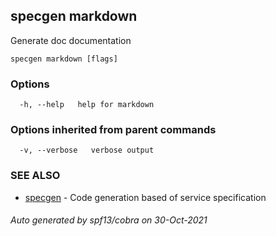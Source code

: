 ## specgen markdown

Generate doc documentation

```
specgen markdown [flags]
```

### Options

```
  -h, --help   help for markdown
```

### Options inherited from parent commands

```
  -v, --verbose   verbose output
```

### SEE ALSO

* [specgen](specgen.md)	 - Code generation based of service specification

###### Auto generated by spf13/cobra on 30-Oct-2021

